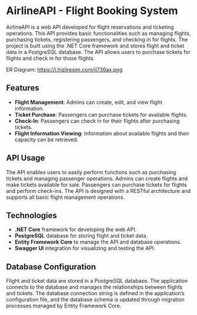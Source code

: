 # AirlineAPI - Flight Booking System

AirlineAPI is a web API developed for flight reservations and ticketing operations. This API provides basic functionalities such as managing flights, purchasing tickets, registering passengers, and checking in for flights. The project is built using the .NET Core framework and stores flight and ticket data in a PostgreSQL database. The API allows users to purchase tickets for flights and check in for those flights.

ER Diagram: https://i.hizliresim.com/jl736ax.png

## Features

- **Flight Management**: Admins can create, edit, and view flight information.
- **Ticket Purchase**: Passengers can purchase tickets for available flights.
- **Check-In**: Passengers can check in for their flights after purchasing tickets.
- **Flight Information Viewing**: Information about available flights and their capacity can be retrieved.

## API Usage

The API enables users to easily perform functions such as purchasing tickets and managing passenger operations. Admins can create flights and make tickets available for sale. Passengers can purchase tickets for flights and perform check-ins. The API is designed with a RESTful architecture and supports all basic flight management operations.

## Technologies

- **.NET Core** framework for developing the web API.
- **PostgreSQL** database for storing flight and ticket data.
- **Entity Framework Core** to manage the API and database operations.
- **Swagger UI** integration for visualizing and testing the API.

## Database Configuration

Flight and ticket data are stored in a PostgreSQL database. The application connects to the database and manages the relationships between flights and tickets. The database connection string is defined in the application’s configuration file, and the database schema is updated through migration processes managed by Entity Framework Core.
